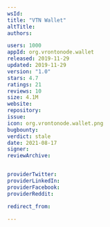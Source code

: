 ```yaml
---
wsId: 
title: "VTN Wallet"
altTitle: 
authors:

users: 1000
appId: org.vrontonode.wallet
released: 2019-11-29
updated: 2019-11-29
version: "1.0"
stars: 4.7
ratings: 21
reviews: 10
size: 4.1M
website: 
repository: 
issue: 
icon: org.vrontonode.wallet.png
bugbounty: 
verdict: stale
date: 2021-08-17
signer: 
reviewArchive:


providerTwitter: 
providerLinkedIn: 
providerFacebook: 
providerReddit: 

redirect_from:

---
```



